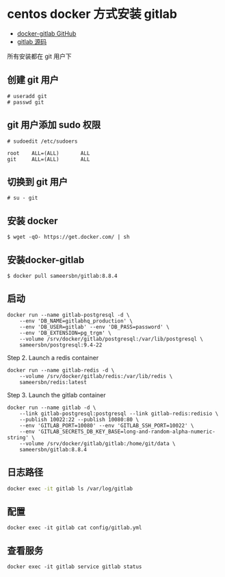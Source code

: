 # centos docker 方式安装 gitlab

* [docker-gitlab GitHub](https://github.com/sameersbn/docker-gitlab)
* [gitlab 源码](https://gitlab.com/gitlab-org/gitlab-ce)

所有安装都在 git 用户下

## 创建 git 用户

```shell
# useradd git
# passwd git
```

## git 用户添加 sudo 权限

```shell
# sudoedit /etc/sudoers
```
```
root    ALL=(ALL)       ALL
git     ALL=(ALL)       ALL
```

## 切换到 git 用户

```shell
# su - git
```

## 安装 docker

```shell
$ wget -qO- https://get.docker.com/ | sh
```

## 安装docker-gitlab

```shell
$ docker pull sameersbn/gitlab:8.8.4
```

## 启动

```
docker run --name gitlab-postgresql -d \
    --env 'DB_NAME=gitlabhq_production' \
    --env 'DB_USER=gitlab' --env 'DB_PASS=password' \
    --env 'DB_EXTENSION=pg_trgm' \
    --volume /srv/docker/gitlab/postgresql:/var/lib/postgresql \
    sameersbn/postgresql:9.4-22
```

Step 2. Launch a redis container

```
docker run --name gitlab-redis -d \
    --volume /srv/docker/gitlab/redis:/var/lib/redis \
    sameersbn/redis:latest
```

Step 3. Launch the gitlab container

```
docker run --name gitlab -d \
    --link gitlab-postgresql:postgresql --link gitlab-redis:redisio \
    --publish 10022:22 --publish 10080:80 \
    --env 'GITLAB_PORT=10080' --env 'GITLAB_SSH_PORT=10022' \
    --env 'GITLAB_SECRETS_DB_KEY_BASE=long-and-random-alpha-numeric-string' \
    --volume /srv/docker/gitlab/gitlab:/home/git/data \
    sameersbn/gitlab:8.8.4
```

## 日志路径

```sh
docker exec -it gitlab ls /var/log/gitlab
```

## 配置

```
docker exec -it gitlab cat config/gitlab.yml
```

## 查看服务

```
docker exec -it gitlab service gitlab status
```
